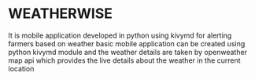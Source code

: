 # WEATHERWISE
It is mobile application developed in python using kivymd for alerting farmers based on weather basic mobile application can be created using python kivymd module and the weather details are taken by openweather map api which provides the live details about the weather in the current location
